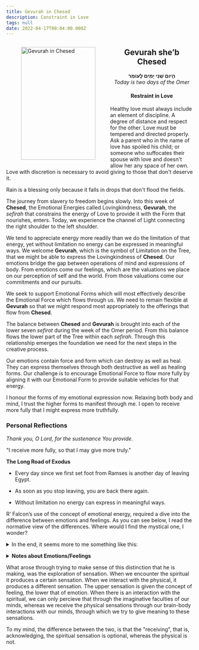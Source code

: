 ```yaml
---
title: Gevurah in Chesed
description: Constraint in Love
tags: null
date: 2022-04-17T00:04:00.000Z
---
```

<a href="https://www.chabad.org/holidays/sefirah/omer-count_cdo/jewish/Count-the-Omer.htm">
<i class="fa fa-file" aria-hidden="true"></i></a>

<figure style='float: left'>
 <a href='/posts/img/freedom/week1/1.2-Gevurah_in_Chesed.png' target="blank">
   <img src='/posts/img/freedom/week1/1.2-Gevurah_in_Chesed_s.png' alt='Gevurah in Chesed' width='200' height='304' />
 </a>
</figure>

<div style="text-align:center">
<h2>Gevurah she’b Chesed</h2>
<p>
<span dir="rtl"><b>הָיום שְׁנִי יָמִים לָעוֹמֵר</b></span>
<br />
<i>Today is two days of the Omer</i>

<h4>Restraint in Love</h4>

</div>

<div class="abstract">
<p>
Healthy love must always include an element of discipline. A degree of distance and respect for the other. Love must be tempered and directed properly. Ask a parent who in the name of love has spoiled his child; or someone who suffocates their spouse with love and doesn't allow her any space of her own. Love with discretion is necessary to avoid giving to those that don't deserve it.
</p>
<p>
Rain is a blessing only because it falls in drops that don't flood the fields.
</p>
</div>

The journey from slavery to freedom begins slowly. Into this week of **Chesed**, the Emotional Energies called Lovingkindness, **Gevurah**, the _sefirah_ that constrains the energy of Love to provide it with the Form that nourishes, enters. Today, we experience the channel of Light connecting the right shoulder to the left shoulder.

We tend to appreciate energy more readily than we do the limitation of that energy, yet without limitation no energy can be expressed in meaningful ways. We welcome **Gevurah**, which is the symbol of Limitation on the Tree, that we might be able to express the Lovingkindness of **Chesed**. Our emotions bridge the gap between operations of mind and expressions of body. From emotions come our feelings, which are the valuations we place on our perception of self and the world. From those valuations come our commitments and our pursuits.

We seek to support Emotional Forms which will most effectively describe the Emotional Force which flows through us. We need to remain flexible at **Gevurah** so that we might respond most appropriately to the offerings that flow from **Chesed**.

The balance between **Chesed** and **Gevurah** is brought into each of the lower seven _sefirot_ during the week of the Omer period. From this balance flows the lower part of the Tree within each _sefirah_. Through this relationship emerges the foundation we need for the next steps in the creative process.

Our emotions contain force and form which can destroy as well as heal. They can express themselves through both destructive as well as healing forms. Our challenge is to encourage Emotional Force to flow more fully by aligning it with our Emotional Form to provide suitable vehicles for that energy.

<div class="abstract">
I honour the forms of my emotional expression now. Relaxing both body and mind, I trust the higher forms to manifest through me. I open to receive more fully that I might express more truthfully.
</div>

<h3>Personal Reflections</h3>

<div class="note">

_Thank you, O Lord, for the sustenance You provide._

"I receive more fully, so that I may give more truly."

**The Long Road of Exodus**

- Every day since we first set foot from Ramses is another day of leaving Egypt.</p>
- As soon as you stop leaving, you are back there again.</p>
- Without limitation no energy can express in meaningful ways.</p>

R’ Falcon’s use of the concept of emotional energy, required a dive into the difference between emotions and feelings. As you can see below, I read the normative view of the differences. Where would I find the mystical one, I wonder?

<details>
<summary class='button is-outlined'>
 In the end, it seems more to me something like this:&nbsp;<i class='fa fa-solid fa-caret-down'></i>
</summary>
<p>
<div class="note">

Upper (spiritual) -> (feelings) || _mind_ || (emotions) <- Lower (physical).

To explain: The mind "interprets" the feelings that come from the upper, or spiritual, realm as well as the sensations that produce emotions that we receive as a result of our interaction with the world around us.

I do not think that contradicts what seems to me his description of the above situation: “Our emotions bridge the gap between operations of mind and expressions of body.”

I have just placed our mind (the only place we are cognisant of our behaviour) between the spiritual realm and the material realm.

A fundamental difference between feelings and emotions is that feelings are experienced consciously, while emotions manifest either consciously or subconsciously. Emotion is a “feedback system whose influence on behaviour is indirect.”

Most people want to “feel more positive than negative.” Yet the emotions that cause a positive experience are shown to change between cultures.

|                                                                           | EMOTIONS versus FEELINGS                                   |                  |
| ------------------------------------------------------------------------- | ---------------------------------------------------------- | ---------------- |
| **Emotions**                                                              | **Feelings**                                               |                  |
| Emotions are physical states that arise as a response to external stimuli | Feelings are mental associations and reactions to emotions | _And to thoughts?_ |
| Aroused before feelings                                                   | Caused by emotions                                         | _And by spritual influences too?_             |
| Physical states                                                           | Mental associations and reactions                          |                  |
| Can be observed through the physical reaction                             | Can be hidden                                              |                  |

Emotions are natural phenomenon. They can be considered as physical and instinctive since they arise from our bodies’ responses to external stimuli. For example, when you are in an unknown place, you may feel a range of emotions such as curiosity and fear. Since emotions are physical states, they can be measured by physical factors such as facial expressions, body language, blood flow, etc. Emotions are considered to be irrational, illogical and unreasonable since they are carried out by the limbic system, which is separate from the neocortex, which deals with reasoning, conscious thoughts, and decision making.

Feelings are mental experiences of body states, which arise as the brain interprets emotions, themselves physical states arising from the body’s responses to external stimuli.
</div>
</details>

<p></p>

<details>
<summary class='button is-outlined'>
 <b>Notes about Emotions/Feelings</b>&nbsp;<i class='fa fa-solid fa-caret-down'></i>
</summary>
<p>
<div class="note">

<h3></h3>

Emotions originate in the subcortical region, the amygdala, and the ventromedial prefrontal cortices, which cause [biochemical reactions](https://thebestbrainpossible.com/whats-the-difference-between-feelings-and-emotions/) to occur and change our physical state.

Because emotions are basically a neurochemical reaction from a stimulus, they are also considered to be [unconscious and instinctive](https://imotions.com/blog/difference-feelings-emotions/). It is possible to bring these emotions out into consciousness through psychotherapy, though.

According to psychologists Paul Ekman and Wallace Friesen, there are six basic emotions that all humans can experience. These emotional responses are:

- Happiness
- Sadness
- Fear
- Disgust
- Anger
- Surprise
- In addition to these six basic emotions and universal facial expressions, there are often sounds that can accompany them. This is known as [universal human signalling](https://www.paulekman.com/wp-content/uploads/2013/07/Basic-Emotions.pdf).

Nonetheless, they are still essential in human interaction and forming relationships with each other, and they have had a crucial role in the evolution of our species since these basic emotions have also been observed in non-human primates, especially the great apes.

In contrast to emotions, feelings originate in the neocortical region of the brain, and they are reactions to the emotions. Feelings form when your brain assigns a meaning to the emotional experience that you are having.

Because they are based on an emotional experience, feelings can be entirely subjective and vary from person to person. If we are to look at any basic emotion that was discussed in the previous section, you can attach the word feel, felt, or feeling to any of them.

For example, you can feel happy or angry, or you felt sad, or you’re feeling disgusted.

Feelings can become even more specific than these emotional responses, though, and they can also be brought up from your physical reactions to various things. Pain and hunger are a couple of examples of this. If you’re injured, you can feel pain, or if you haven’t eaten all day, you’re bound to feel hungry at some point.

All of this indicates that feelings are something that is noticed at the conscious level, and according to Antonio Damasio, who is a professor of Neuroscience at the University of Southern California, feelings are mental experiences of body states and arise as your brain interprets the subconscious emotions.

Unlike emotions, feelings are [completely conscious](https://counseling.online.wfu.edu/blog/difference-feelings-emotions/), and this is one of the key differences between them. However, not all conscious experiences are feelings necessarily; you are aware of what you’re seeing or hearing, or any of the primary senses, but they aren’t feelings.

Although they are two separate concepts, as you can see, they aren’t unrelated to each other by any means.

</div>
</p>
</details>

What arose through trying to make sense of this distinction that he is making, was the exploration of sensation. When we encounter the spiritual it produces a certain sensation. When we interact with the physical, it produces a different sensation. The upper sensation is given the concept of feeling, the lower that of emotion. When there is an interaction with the spiritual, we can only percieve that through the imaginative faculties of our minds, whereas we receive the physical sensations through our brain-body interactions with our minds, through which we try to give meaning to these sensations.

To my mind, the difference between the two, is that the "receiving", that is, acknowledging, the spiritual sensation is optional, whereas the physical is not.
